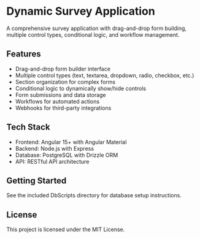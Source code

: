 # Dynamic Survey Application

A comprehensive survey application with drag-and-drop form building, multiple control types, conditional logic, and workflow management.

## Features

- Drag-and-drop form builder interface
- Multiple control types (text, textarea, dropdown, radio, checkbox, etc.)
- Section organization for complex forms
- Conditional logic to dynamically show/hide controls
- Form submissions and data storage
- Workflows for automated actions
- Webhooks for third-party integrations

## Tech Stack

- Frontend: Angular 15+ with Angular Material
- Backend: Node.js with Express
- Database: PostgreSQL with Drizzle ORM
- API: RESTful API architecture

## Getting Started

See the included DbScripts directory for database setup instructions.

## License

This project is licensed under the MIT License.
